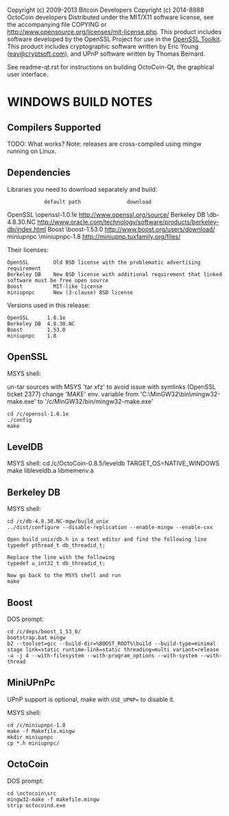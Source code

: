 Copyright (c) 2009-2013 Bitcoin Developers
Copyright (c) 2014-8888 OctoCoin developers
Distributed under the MIT/X11 software license, see the accompanying
file COPYING or http://www.opensource.org/licenses/mit-license.php.
This product includes software developed by the OpenSSL Project for use in the [OpenSSL Toolkit](http://www.openssl.org/). This product includes
cryptographic software written by Eric Young ([eay@cryptsoft.com](mailto:eay@cryptsoft.com)), and UPnP software written by Thomas Bernard.


See readme-qt.rst for instructions on building OctoCoin-Qt, the
graphical user interface.

WINDOWS BUILD NOTES
===================

Compilers Supported
-------------------
TODO: What works?
Note: releases are cross-compiled using mingw running on Linux.


Dependencies
------------
Libraries you need to download separately and build:

                default path               download
OpenSSL         \openssl-1.0.1e        http://www.openssl.org/source/
Berkeley DB     \db-4.8.30.NC          http://www.oracle.com/technology/software/products/berkeley-db/index.html
Boost           \boost-1.53.0          http://www.boost.org/users/download/
miniupnpc       \miniupnpc-1.8         http://miniupnp.tuxfamily.org/files/

Their licenses:

	OpenSSL        Old BSD license with the problematic advertising requirement
	Berkeley DB    New BSD license with additional requirement that linked software must be free open source
	Boost          MIT-like license
	miniupnpc      New (3-clause) BSD license

Versions used in this release:

	OpenSSL      1.0.1e
	Berkeley DB  4.8.30.NC
	Boost        1.53.0
	miniupnpc    1.8


OpenSSL
-------
MSYS shell:

un-tar sources with MSYS 'tar xfz' to avoid issue with symlinks (OpenSSL ticket 2377)
change 'MAKE' env. variable from 'C:\MinGW32\bin\mingw32-make.exe' to '/c/MinGW32/bin/mingw32-make.exe'

	cd /c/openssl-1.0.1e
	./config
	make

LevelDB
-------
MSYS shell:
	cd /c/OctoCoin-0.8.5/leveldb
	TARGET_OS=NATIVE_WINDOWS make libleveldb.a libmemenv.a
	
Berkeley DB
-----------
MSYS shell:

	cd /c/db-4.8.30.NC-mgw/build_unix
	../dist/configure --disable-replication --enable-mingw --enable-cxx
	
	Open build_unix/db.h in a text editor and find the following line
	typedef pthread_t db_threadid_t;

	Replace the line with the following
	typedef u_int32_t db_threadid_t;

	Now go back to the MSYS shell and run
	make

Boost
-----
DOS prompt:

	cd /c/deps/boost_1_53_0/
	bootstrap.bat mingw
	b2 --toolset=gcc --build-dir=%BOOST_ROOT%\build --build-type=minimal stage link=static runtime-link=static threading=multi variant=release -a -j 4 --with-filesystem --with-program_options --with-system --with-thread

MiniUPnPc
---------
UPnP support is optional, make with `USE_UPNP=` to disable it.

MSYS shell:

	cd /c/miniupnpc-1.8
	make -f Makefile.mingw
	mkdir miniupnpc
	cp *.h miniupnpc/

OctoCoin
-------
DOS prompt:

	cd \octocoin\src
	mingw32-make -f makefile.mingw
	strip octocoind.exe
